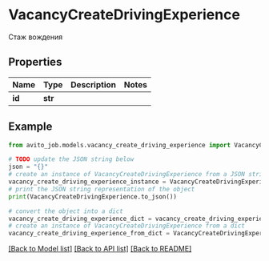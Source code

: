 # VacancyCreateDrivingExperience

Стаж вождения

## Properties

Name | Type | Description | Notes
------------ | ------------- | ------------- | -------------
**id** | **str** |  | 

## Example

```python
from avito_job.models.vacancy_create_driving_experience import VacancyCreateDrivingExperience

# TODO update the JSON string below
json = "{}"
# create an instance of VacancyCreateDrivingExperience from a JSON string
vacancy_create_driving_experience_instance = VacancyCreateDrivingExperience.from_json(json)
# print the JSON string representation of the object
print(VacancyCreateDrivingExperience.to_json())

# convert the object into a dict
vacancy_create_driving_experience_dict = vacancy_create_driving_experience_instance.to_dict()
# create an instance of VacancyCreateDrivingExperience from a dict
vacancy_create_driving_experience_from_dict = VacancyCreateDrivingExperience.from_dict(vacancy_create_driving_experience_dict)
```
[[Back to Model list]](../README.md#documentation-for-models) [[Back to API list]](../README.md#documentation-for-api-endpoints) [[Back to README]](../README.md)


